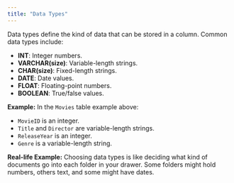 ```yaml
---
title: "Data Types"
---
```


Data types define the kind of data that can be stored in a column. Common data types include:

- **INT**: Integer numbers.
- **VARCHAR(size)**: Variable-length strings.
- **CHAR(size)**: Fixed-length strings.
- **DATE**: Date values.
- **FLOAT**: Floating-point numbers.
- **BOOLEAN**: True/false values.

**Example:**
In the `Movies` table example above:

- `MovieID` is an integer.
- `Title` and `Director` are variable-length strings.
- `ReleaseYear` is an integer.
- `Genre` is a variable-length string.

**Real-life Example:**
Choosing data types is like deciding what kind of documents go into each folder in your drawer. Some folders might hold numbers, others text, and some might have dates.

